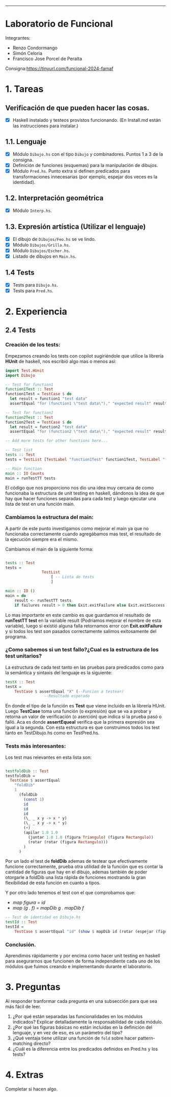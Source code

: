 ---
# Laboratorio de Funcional
Integrantes: 

 - Renzo Condormango
 - Simón Celoria
 - Francisco Jose Porcel de Peralta

Consigna:https://tinyurl.com/funcional-2024-famaf

# 1. Tareas

## Verificación de que pueden hacer las cosas.
- [x] Haskell instalado y testeos provistos funcionando. (En Install.md están las instrucciones para instalar.)

## 1.1. Lenguaje
- [x] Módulo `Dibujo.hs` con el tipo `Dibujo` y combinadores. Puntos 1 a 3 de la consigna.
- [x] Definición de funciones (esquemas) para la manipulación de dibujos.
- [x] Módulo `Pred.hs`. Punto extra si definen predicados para transformaciones innecesarias (por ejemplo, espejar dos veces es la identidad).

## 1.2. Interpretación geométrica
- [x] Módulo `Interp.hs`.

## 1.3. Expresión artística (Utilizar el lenguaje)
- [x] El dibujo de `Dibujos/Feo.hs` se ve lindo.
- [x] Módulo `Dibujos/Grilla.hs`.
- [x] Módulo `Dibujos/Escher.hs`.
- [x] Listado de dibujos en `Main.hs`.

## 1.4 Tests
- [x] Tests para `Dibujo.hs`.
- [x] Tests para `Pred.hs`.

# 2. Experiencia
## 2.4 Tests
### Creación de los tests:
Empezamos creando los tests con copilot sugiriéndole que utilice la librería **HUnit** de haskell, nos escribió algo mas o menos así: 
```Haskell
import Test.HUnit
import Dibujo

-- Test for function1
function1Test :: Test
function1Test = TestCase $ do
  let result = function1 "test data"
  assertEqual "for (function1 \"test data\")," "expected result" result

-- Test for function2
function2Test :: Test
function2Test = TestCase $ do
  let result = function2 "test data"
  assertEqual "for (function2 \"test data\")," "expected result" result

-- Add more tests for other functions here...

-- Test list
tests :: Test
tests = TestList [TestLabel "function1Test" function1Test, TestLabel "function2Test" function2Test]

-- Main function
main :: IO Counts
main = runTestTT tests
```
El código que nos proporciono nos dio una idea muy cercana de como funcionaba la estructura de unit testing en haskell, dándonos la idea de que hay que hacer funciones separadas para cada test y luego ejecutar una lista de test en una función main.
### Cambiamos la estructura del main:
A partir de este punto investigamos como mejorar el main ya que no funcionaba correctamente cuando agregábamos mas test, el resultado de la ejecución siempre era el mismo.

Cambiamos el main de la siguiente forma:
``` Haskell

tests :: Test
tests =
                TestList
                    [ -- Lista de tests
                    ]

main :: IO ()
main = do
    result <- runTestTT tests
    if failures result > 0 then Exit.exitFailure else Exit.exitSuccess
```
Lo mas importante en este cambio es que guardamos el resultado de **runTestTT test** en la variable result (Podríamos mejorar el nombre de esta variable), luego si existió alguna falla retornamos error con **Exit.exitFailure** y si todos los test son pasados correctamente salimos exitosamente del programa.
### ¿Como sabemos si un test fallo?¿Cual es la estructura de los test unitarios?
La estructura de cada test tanto en las pruebas para predicados como para la semántica y sintaxis del lenguaje es la siguiente:
```Haskell
testX :: Test
testX =
    TestCase $ assertEqual "X" (--Funcion a testear)
                 --Resultado esperado
```
En donde el tipo de la función es **Test** que viene incluido en la librería HUnit. Luego  **TestCase** toma una función (o expresión) que se va a probar y retorna un valor de verificación (o aserción) que indica si la prueba pasó o falló. Aca es donde **assertEqueal** verifica que la primera expresión sea igual a la segunda. Con esta estructura es que construimos todos los test tanto en TestDibujo.hs como en TestPred.hs.

### Tests más interesantes:
Los test mas relevantes en esta lista son:
```Haskell

testfoldDib :: Test
testfoldDib =
  TestCase $ assertEqual
    "foldDib"
    1
      (foldDib
        (const 1)
        id
        id
        id
        (\_ _ x y -> x * y)
        (\_ _ x y -> x * y)
        (+)
        (apilar 1.0 1.0 
          (juntar 1.0 1.0 (figura Triangulo) (figura Rectangulo)) 
          (rotar (rotar (figura Rectangulo)))
        )
      )
```
Por un lado el test de **foldDib** ademas de testear que efectivamente funcione correctamente, prueba otra utilidad de la función que es contar la cantidad de figuras que hay en el dibujo, ademas también de poder otorgarle a foldDib una lista rápida de funciones mostrando la gran flexibilidad de esta función en cuanto a tipos.

Y por otro lado tenemos el test con el que comprobamos que:
* *map figura = id*
* *map (g . f) = mapDib g . mapDib f*
```Haskell
-- Test de identidad en Dibujo.hs
testId :: Test
testId =
    TestCase $ assertEqual "id" (show $ mapDib id (rotar (espejar (figura 1)))) "Rotar (Espejar (Figura 1))"
```
### Conclusión.
Aprendimos rápidamente y por encima como hacer unit testing en haskell para asegurarnos que funcionen de forma independiente cada uno de los módulos que fuimos creando e implementando durante el laboratorio.
# 3. Preguntas
Al responder tranformar cada pregunta en una subsección para que sea más fácil de leer.

1. ¿Por qué están separadas las funcionalidades en los módulos indicados? Explicar detalladamente la responsabilidad de cada módulo.
2. ¿Por qué las figuras básicas no están incluidas en la definición del lenguaje, y en vez de eso, es un parámetro del tipo?
3. ¿Qué ventaja tiene utilizar una función de `fold` sobre hacer pattern-matching directo?
4. ¿Cuál es la diferencia entre los predicados definidos en Pred.hs y los tests?

# 4. Extras
Completar si hacen algo.

